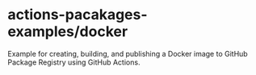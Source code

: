# actions-pacakages-examples/docker

Example for creating, building, and publishing a Docker image to GitHub Package Registry using GitHub Actions.
